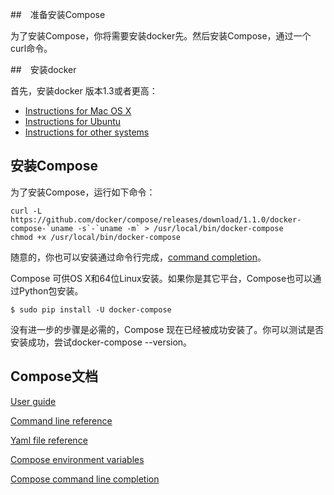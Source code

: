##　准备安装Compose

为了安装Compose，你将需要安装docker先。然后安装Compose，通过一个curl命令。

##　安装docker

首先，安装docker 版本1.3或者更高：

* [Instructions for Mac OS X](http://docs.docker.com/installation/mac/)
* [Instructions for Ubuntu](http://one-h.lofter.com/post/1d031c4b_60b72ad)
* [Instructions for other systems](http://docs.docker.com/installation/)

## 安装Compose

为了安装Compose，运行如下命令：

    curl -L https://github.com/docker/compose/releases/download/1.1.0/docker-compose-`uname -s`-`uname -m` > /usr/local/bin/docker-compose
    chmod +x /usr/local/bin/docker-compose

随意的，你也可以安装通过命令行完成，[command completion](https://docs.docker.com/compose/completion/)。

Compose 可供OS X和64位Linux安装。如果你是其它平台，Compose也可以通过Python包安装。

    $ sudo pip install -U docker-compose

没有进一步的步骤是必需的，Compose 现在已经被成功安装了。你可以测试是否安装成功，尝试docker-compose --version。

## Compose文档

[User guide](https://docs.docker.com/compose/)

[Command line reference](https://docs.docker.com/compose/cli/)

[Yaml file reference](https://docs.docker.com/compose/yml/)

[Compose environment variables](https://docs.docker.com/compose/env/)

[Compose command line completion](https://docs.docker.com/compose/completion/)



